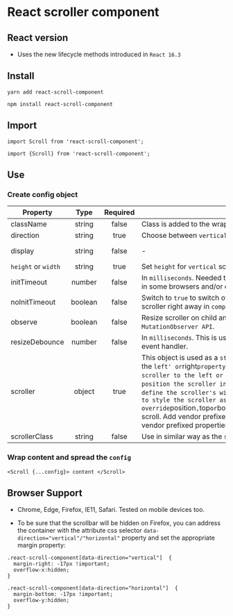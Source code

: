# React scroller component

## React version

- Uses the new lifecycle methods introduced in `React 16.3`

## Install

```
yarn add react-scroll-component
```

```
npm install react-scroll-component
```

## Import

```
import Scroll from 'react-scroll-component';
```

```
import {Scroll} from 'react-scroll-component';
```

## Use

### Create config object

| Property            |  Type   | Required | Usage                                                                                                                                                                                                                                                                                                                                                                                                                                                                                                                                                           |      Default |
| ------------------- | :-----: | :------: | --------------------------------------------------------------------------------------------------------------------------------------------------------------------------------------------------------------------------------------------------------------------------------------------------------------------------------------------------------------------------------------------------------------------------------------------------------------------------------------------------------------------------------------------------------------- | -----------: |
| className           | string  |  false   | Class is added to the wrapper element                                                                                                                                                                                                                                                                                                                                                                                                                                                                                                                           |            - |
| direction           | string  |   true   | Choose between `vertical` or `horizontal` scroll.                                                                                                                                                                                                                                                                                                                                                                                                                                                                                                               |            - |
| display             | string  |  false   | -                                                                                                                                                                                                                                                                                                                                                                                                                                                                                                                                                               | inline-block |
| `height` or `width` | string  |   true   | Set `height` for `vertical` scroll. Set `width` for `horizontal` scroll.                                                                                                                                                                                                                                                                                                                                                                                                                                                                                        |            - |
| initTimeout         | number  |  false   | In `milliseconds`. Needed to ensure correct rendering of the scroller in some browsers and/or devices.                                                                                                                                                                                                                                                                                                                                                                                                                                                          |          200 |
| noInitTimeout       | boolean |  false   | Switch to `true` to switch off the initial timeout and render the scroller right away in `componentDidMount`                                                                                                                                                                                                                                                                                                                                                                                                                                                    |        false |
| observe             | boolean |  false   | Resize scroller on child and subtree changes using the `MutationObserver API`.                                                                                                                                                                                                                                                                                                                                                                                                                                                                                  |         true |
| resizeDebounce      | number  |  false   | In `milliseconds`. This is used to optimize the calls to the resize event handler.                                                                                                                                                                                                                                                                                                                                                                                                                                                                              |          400 |
| scroller            | object  |   true   | This object is used as a `style` property on the scroller element. Set the `left' or`right`property for a`vertical`scroll to position the scroller to the left or to the right. Use`top`or`bottom`to position the scroller in a`horizontal`scroll case. Set`width`to define the scroller's width. Set any other valid`CSS`property to style the scroller as long as you don't override`position`,`top`or`bottom`for`vertical`and`left`or`right`for`horizontal` scroll. Add vendor prefixes if necessary. Use PascalCase for the vendor prefixed properties. | - |
| scrollerClass       | string  |  false   | Use in similar way as the `scroller` property                                                                                                                                                                                                                                                                                                                                                                                                                                                                                                                   |            - |

### Wrap content and spread the `config`

```
<Scroll {...config}> content </Scroll>
```

## Browser Support

- Chrome, Edge, Firefox, IE11, Safari. Tested on mobile devices too.

- To be sure that the scrollbar will be hidden on Firefox, you can address the container with the attribute css selector `data-direction="vertical"/"horizontal"` property and set the appropriate margin property:

```
.react-scroll-component[data-direction="vertical"]  {
  margin-right: -17px !important;
  overflow-x:hidden;
}
```

```
.react-scroll-component[data-direction="horizontal"]  {
  margin-bottom: -17px !important;
  overflow-y:hidden;
}
```
